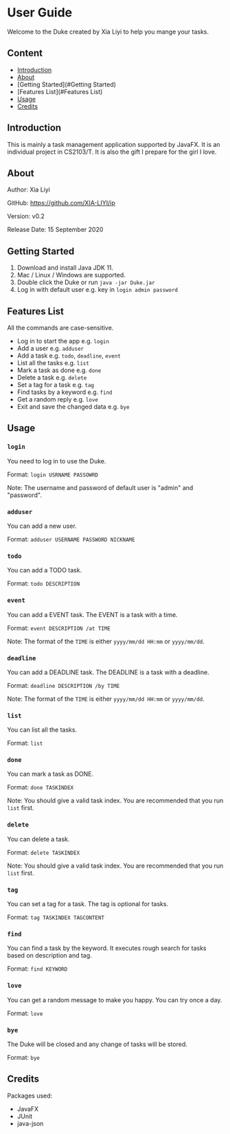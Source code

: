 # User Guide

Welcome to the Duke created by Xia Liyi to help you mange your tasks.

## Content
* [Introduction](#Introduction)
* [About](#About)
* [Getting Started](#Getting Started)
* [Features List](#Features List)
* [Usage](#Usage)
* [Credits](#Credits)

## Introduction
This is mainly a task management application supported by JavaFX. It is an individual project in CS2103/T. It is also the gift I prepare for the girl I love.

## About
Author: Xia Liyi

GitHub: https://github.com/XIA-LIYI/ip

Version: v0.2

Release Date: 15 September 2020

## Getting Started
1. Download and install Java JDK 11.
2. Mac / Linux / Windows are supported.
3. Double click the Duke or run `java -jar Duke.jar`
4. Log in with default user e.g. key in `login admin password`

## Features List
All the commands are case-sensitive.
* Log in to start the app e.g. `login`
* Add a user e.g. `adduser`
* Add a task e.g. `todo`, `deadline`, `event`
* List all the tasks e.g. `list`
* Mark a task as done e.g. `done`
* Delete a task e.g. `delete`
* Set a tag for a task e.g. `tag`
* Find tasks by a keyword e.g. `find`
* Get a random reply e.g. `love`
* Exit and save the changed data e.g. `bye`

## Usage
### `login`
You need to log in to use the Duke.

Format: `login USRNAME PASSOWRD`

Note: The username and password of default user is "admin" and "password".

### `adduser`
You can add a new user.

Format: `adduser USERNAME PASSWORD NICKNAME`

### `todo`
You can add a TODO task.

Format: `todo DESCRIPTION`

### `event`
You can add a EVENT task. The EVENT is a task with a time.

Format: `event DESCRIPTION /at TIME`

Note: The format of the `TIME` is either `yyyy/mm/dd HH:mm` or `yyyy/mm/dd`. 

### `deadline`
You can add a DEADLINE task. The DEADLINE is a task with a deadline.

Format: `deadline DESCRIPTION /by TIME`

Note: The format of the `TIME` is either `yyyy/mm/dd HH:mm` or `yyyy/mm/dd`. 

### `list`
You can list all the tasks.

Format: `list`

### `done`
You can mark a task as DONE.

Format: `done TASKINDEX`

Note: You should give a valid task index. You are recommended that you run `list` first.

### `delete`
You can delete a task.

Format: `delete TASKINDEX`

Note: You should give a valid task index. You are recommended that you run `list` first.

### `tag`
You can set a tag for a task. The tag is optional for tasks.

Format: `tag TASKINDEX TAGCONTENT`

### `find`
You can find a task by the keyword. It executes rough search for tasks based on description and tag.

Format: `find KEYWORD`

### `love`
You can get a random message to make you happy. You can try once a day.

Format: `love`

### `bye`
The Duke will be closed and any change of tasks will be stored.

Format: `bye`

## Credits
Packages used:
* JavaFX
* JUnit
* java-json
